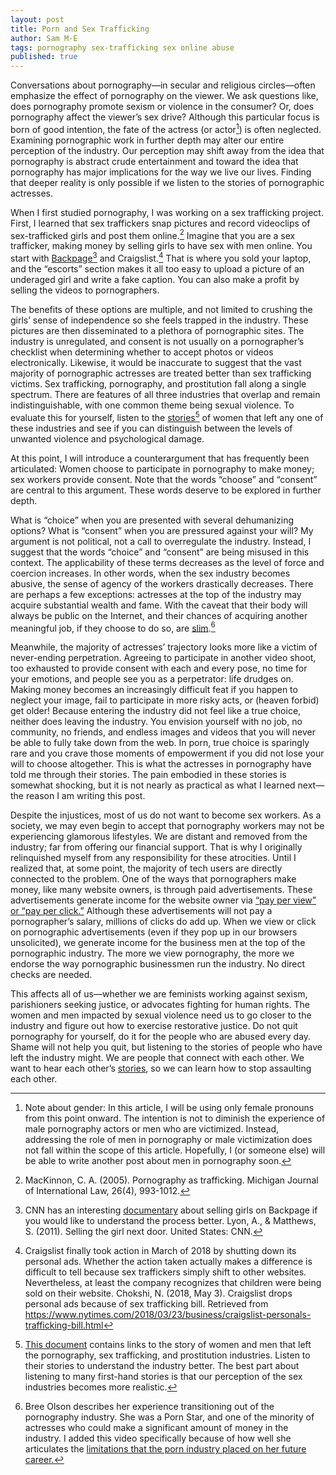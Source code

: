 ```yaml
---
layout: post
title: Porn and Sex Trafficking
author: Sam M-E
tags: pornography sex-trafficking sex online abuse
published: true
---
```

Conversations about pornography—in secular and religious circles—often emphasize the effect of pornography on the viewer. We ask questions like, does pornography promote sexism or violence in the consumer? Or, does pornography affect the viewer’s sex drive? Although this particular focus is born of good intention, the fate of the actress (or actor[^1]) is often neglected. Examining pornographic work in further depth may alter our entire perception of the industry. Our perception may shift away from the idea that pornography is abstract crude entertainment and toward the idea that pornography has major implications for the way we live our lives. Finding that deeper reality is only possible if we listen to the stories of pornographic actresses.

When I first studied pornography, I was working on a sex trafficking project. First, I learned that sex traffickers snap pictures and record videoclips of sex-trafficked girls and post them online.[^2] Imagine that you are a sex trafficker, making money by selling girls to have sex with men online. You start with [Backpage](https://www.youtube.com/watch?v=fFRZ1NDR0Rc)[^3] and Craigslist.[^4] That is where you sold your laptop, and the “escorts” section makes it all too easy to upload a picture of an underaged girl and write a fake caption. You can also make a profit by selling the videos to pornographers.

The benefits of these options are multiple, and not limited to crushing the girls’ sense of independence so she feels trapped in the industry. These pictures are then disseminated to a plethora of pornographic sites. The industry is unregulated, and consent is not usually on a pornographer’s checklist when determining whether to accept photos or videos electronically. Likewise, it would be inaccurate to suggest that the vast majority of pornographic actresses are treated better than sex trafficking victims. Sex trafficking, pornography, and prostitution fall along a single spectrum. There are features of all three industries that overlap and remain indistinguishable, with one common theme being sexual violence. To evaluate this for yourself, listen to the [stories](https://docs.google.com/document/d/1n9XzwXHQc37JnPrzQvXNCWN0cRgR5Zkt5-ETV-2q9I4/edit?usp=sharing)[^5] of women that left any one of these industries and see if you can distinguish between the levels of unwanted violence and psychological damage.

At this point, I will introduce a counterargument that has frequently been articulated: Women choose to participate in pornography to make money; sex workers provide consent. Note that the words “choose” and “consent” are central to this argument. These words deserve to be explored in further depth.

What is “choice” when you are presented with several dehumanizing options? What is “consent” when you are pressured against your will? My argument is not political, not a call to overregulate the industry. Instead, I suggest that the words “choice”  and “consent” are being misused in this context. The applicability of these terms decreases as the level of force and coercion increases. In other words, when the sex industry becomes abusive, the sense of agency of the workers drastically decreases. There are perhaps a few exceptions: actresses at the top of the industry may acquire substantial wealth and fame. With the caveat that their body will always be public on the Internet, and their chances of acquiring another meaningful job, if they choose to do so, are [slim](https://youtu.be/9NyzCJx4IiI?t=238).[^6]

Meanwhile, the majority of actresses’ trajectory looks more like a victim of never-ending perpetration. Agreeing to participate in another video shoot, too exhausted to provide consent with each and every pose, no time for your emotions, and people see you as a perpetrator: life drudges on. Making money becomes an increasingly difficult feat if you happen to neglect your image, fail to participate in more risky acts, or (heaven forbid) get older! Because entering the industry did not feel like a true choice, neither does leaving the industry. You envision yourself with no job, no community, no friends, and endless images and videos that you will never be able to fully take down from the web. In porn, true choice is sparingly rare and you crave those moments of empowerment if you did not lose your will to choose altogether. This is what the actresses in pornography have told me through their stories. The pain embodied in these stories is somewhat shocking, but it is not nearly as practical as what I learned next—the reason I am writing this post.

Despite the injustices, most of us do not want to become sex workers. As a society, we may even begin to accept that pornography workers may not be experiencing glamorous lifestyles. We are distant and removed from the industry; far from offering our financial support. That is why I originally relinquished myself from any responsibility for these atrocities. Until I realized that, at some point, the majority of tech users are directly connected to the problem. One of the ways that pornographers make money, like many website owners, is through paid advertisements. These advertisements generate income for the website owner via [“pay per view” or “pay per click.”](https://en.wikipedia.org/wiki/Pay-per-click) Although these advertisements will not pay a pornographer’s salary, millions of clicks do add up. When we view or click on pornographic advertisements (even if they pop up in our browsers unsolicited), we generate income for the business men at the top of the pornographic industry. The more we view pornography, the more we endorse the way pornographic businessmen run the industry. No direct checks are needed.

This affects all of us—whether we are feminists working against sexism, parishioners seeking justice, or advocates fighting for human rights. The women and men impacted by sexual violence need us to go closer to the industry and figure out how to exercise restorative justice. Do not quit pornography for yourself, do it for the people who are abused every day. Shame will not help you quit, but listening to the stories of people who have left the industry might. We are people that connect with each other. We want to hear each other’s [stories](https://docs.google.com/document/d/1n9XzwXHQc37JnPrzQvXNCWN0cRgR5Zkt5-ETV-2q9I4/edit?usp=sharing), so we can learn how to stop assaulting each other.

[^1]:
	Note about gender: In this article, I will be using only female pronouns from this point onward. The intention is not to diminish the experience of male pornography actors or men who are victimized. Instead, addressing the role of men in pornography or male victimization does not fall within the scope of this article. Hopefully, I (or someone else) will be able to write another post about men in pornography soon.

[^2]:
	MacKinnon, C. A. (2005). Pornography as trafficking. Michigan Journal of International Law, 26(4), 993-1012.

[^3]:
	CNN has an interesting [documentary](https://www.youtube.com/watch?v=fFRZ1NDR0Rc) about selling girls on Backpage if you would like to understand the process better.
Lyon, A., & Matthews, S. (2011). Selling the girl next door. United States: CNN.

[^4]:
	Craigslist finally took action in March of 2018 by shutting down its personal ads. Whether the action taken actually makes a difference is difficult to tell because sex traffickers simply shift to other websites. Nevertheless, at least the company recognizes that children were being sold on their website.
Chokshi, N. (2018, May 3). Craigslist drops personal ads because of sex trafficking bill. Retrieved from https://www.nytimes.com/2018/03/23/business/craigslist-personals-trafficking-bill.html

[^5]:
	[This document](https://docs.google.com/document/d/1n9XzwXHQc37JnPrzQvXNCWN0cRgR5Zkt5-ETV-2q9I4/edit?usp=sharing) contains links to the story of women and men that left the pornography, sex trafficking, and prostitution industries. Listen to their stories to understand the industry better. The best part about listening to many first-hand stories is that our perception of the sex industries becomes more realistic.

[^6]:
	Bree Olson describes her experience transitioning out of the pornography industry. She was a Porn Star, and one of the minority of actresses who could make a significant amount of money in the industry. I added this video specifically because of how well she articulates the [limitations that the porn industry placed on her future career.](https://youtu.be/9NyzCJx4IiI?t=238)


<script type="text/javascript" src="//downloads.mailchimp.com/js/signup-forms/popup/unique-methods/embed.js" data-dojo-config="usePlainJson: true, isDebug: false"></script><script type="text/javascript">window.dojoRequire(["mojo/signup-forms/Loader"], function(L) { L.start({"baseUrl":"mc.us19.list-manage.com","uuid":"e66ab67d894c54c620f0e79fa","lid":"231ca4a812","uniqueMethods":true}) })</script>
